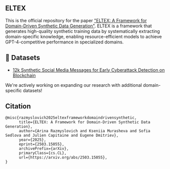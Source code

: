## ELTEX
This is the official repository for the paper ["ELTEX: A Framework for Domain-Driven Synthetic Data Generation"](https://arxiv.org/abs/2503.15055). ELTEX is a framework that generates high-quality synthetic training data by systematically extracting domain-specific knowledge, enabling resource-efficient models to achieve GPT-4-competitive performance in specialized domains.

## 🤗 Datasets
- [12k Synthetic Social Media Messages for Early Cyberattack Detection on Blockchain](https://huggingface.co/datasets/dn-institute/cyberattack-blockchain-synth)

We're actively working on expanding our research with additional domain-specific datasets!

## Citation
```
@misc{razmyslovich2025eltexframeworkdomaindrivensynthetic,
      title={ELTEX: A Framework for Domain-Driven Synthetic Data Generation}, 
      author={Arina Razmyslovich and Kseniia Murasheva and Sofia Sedlova and Julien Capitaine and Eugene Dmitriev},
      year={2025},
      eprint={2503.15055},
      archivePrefix={arXiv},
      primaryClass={cs.CL},
      url={https://arxiv.org/abs/2503.15055}, 
}
```
